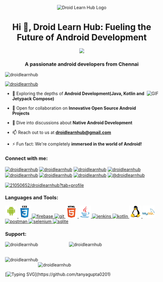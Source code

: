 <p align="center">
  <img src="https://github.com/droidlearnhub/droidlearnhub/assets/153417098/fb39271e-812a-4e57-bfe8-31e5b20feb33" alt="Droid Learn Hub Logo">
</p>
<h1 align="center">Hi 👋, Droid Learn Hub: Fueling the Future of Android Development</h1>
<p align="center">
  <a href="https://github.com/DenverCoder1/readme-typing-svg"><img src="https://readme-typing-svg.herokuapp.com?lines=Android+Developer;Android%20Studio%20|%20Kotlin%20|%20Java;Android%20UI/UX%20Designer;Always%20learning%20new%20things&center=true&width=500&height=50"></a>
</p>
<h3 align="center">A passionate android developers from Chennai</h3>

<p align="left"> <img src="https://komarev.com/ghpvc/?username=droidlearnhub&label=Profile%20views&color=0e75b6&style=flat" alt="droidlearnhub" /> </p>

<p align="left"> <a href="https://twitter.com/droidlearnhub" target="blank"><img src="https://img.shields.io/twitter/follow/droidlearnhub?logo=twitter&style=for-the-badge" alt="droidlearnhub" /></a> </p>

<img align="right" alt="GIF" height="160px" src="https://media.giphy.com/media/Ah3zHH7hvsSB2/giphy.gif" />

- 🌱 Exploring the depths of **Android Development(Java, Kotlin and Jetypack Compose)**

- 👯 Open for collaboration on **Innovative Open Source Android Projects**

- 💬 Dive into discussions about **Native Android Development**

- 📫 Reach out to us at **droidlearnhub@gmail.com**

- ⚡ Fun fact: We're completely **immersed in the world of Android!**

<h3 align="left">Connect with me:</h3>
<p align="left">
<a href="https://www.youtube.com/channel/UCo8oP-B115WkY7RXcPijNJg" target="_blank"><img align="center" src="https://raw.githubusercontent.com/rahuldkjain/github-profile-readme-generator/master/src/images/icons/Social/youtube.svg" alt="droidlearnhub" height="30" width="40" /></a>
<a href="https://github.com/droidlearnhub" target="blank"><img align="center" src="https://raw.githubusercontent.com/rahuldkjain/github-profile-readme-generator/master/src/images/icons/Social/github.svg" alt="droidlearnhub" height="30" width="40" /></a>
<a href="https://twitter.com/droidlearnhub" target="blank"><img align="center" src="https://raw.githubusercontent.com/rahuldkjain/github-profile-readme-generator/master/src/images/icons/Social/twitter.svg" alt="droidlearnhub" height="30" width="40" /></a>
<a href="https://fb.com/droidlearnhub" target="blank"><img align="center" src="https://raw.githubusercontent.com/rahuldkjain/github-profile-readme-generator/master/src/images/icons/Social/facebook.svg" alt="droidlearnhub" height="30" width="40" /></a>
<a href="https://instagram.com/droidlearnhub" target="blank"><img align="center" src="https://raw.githubusercontent.com/rahuldkjain/github-profile-readme-generator/master/src/images/icons/Social/instagram.svg" alt="droidlearnhub" height="30" width="40" /></a>
<a href="https://linkedin.com/in/droidlearnhub" target="blank"><img align="center" src="https://raw.githubusercontent.com/rahuldkjain/github-profile-readme-generator/master/src/images/icons/Social/linked-in-alt.svg" alt="droidlearnhub" height="30" width="40" /></a>
<a href="https://dev.to/droidlearnhub" target="blank"><img align="center" src="https://raw.githubusercontent.com/rahuldkjain/github-profile-readme-generator/master/src/images/icons/Social/devto.svg" alt="droidlearnhub" height="30" width="40" /></a>
<a href="https://medium.com/@droidlearnhub" target="blank"><img align="center" src="https://raw.githubusercontent.com/rahuldkjain/github-profile-readme-generator/master/src/images/icons/Social/medium.svg" alt="@droidlearnhub" height="30" width="40" /></a>
</p>
<a href="https://stackoverflow.com/users/23074479/droidlearnhub?tab=profile" target="blank"><img align="center" src="https://raw.githubusercontent.com/rahuldkjain/github-profile-readme-generator/master/src/images/icons/Social/stack-overflow.svg" alt="21050652/droidlearnhub?tab=profile" height="30" width="40" /></a>

<h3 align="left">Languages and Tools:</h3>
<p align="left"> <a href="https://developer.android.com" target="_blank" rel="noreferrer"> <img src="https://raw.githubusercontent.com/devicons/devicon/master/icons/android/android-original-wordmark.svg" alt="android" width="40" height="40"/> </a> <a href="https://www.w3schools.com/css/" target="_blank" rel="noreferrer"> <img src="https://raw.githubusercontent.com/devicons/devicon/master/icons/css3/css3-original-wordmark.svg" alt="css3" width="40" height="40"/> </a> <a href="https://firebase.google.com/" target="_blank" rel="noreferrer"> <img src="https://www.vectorlogo.zone/logos/firebase/firebase-icon.svg" alt="firebase" width="40" height="40"/> </a> <a href="https://git-scm.com/" target="_blank" rel="noreferrer"> <img src="https://www.vectorlogo.zone/logos/git-scm/git-scm-icon.svg" alt="git" width="40" height="40"/> </a> <a href="https://www.w3.org/html/" target="_blank" rel="noreferrer"> <img src="https://raw.githubusercontent.com/devicons/devicon/master/icons/html5/html5-original-wordmark.svg" alt="html5" width="40" height="40"/> </a> <a href="https://www.java.com" target="_blank" rel="noreferrer"> <img src="https://raw.githubusercontent.com/devicons/devicon/master/icons/java/java-original.svg" alt="java" width="40" height="40"/> </a> <a href="https://www.jenkins.io" target="_blank" rel="noreferrer"> <img src="https://www.vectorlogo.zone/logos/jenkins/jenkins-icon.svg" alt="jenkins" width="40" height="40"/> </a> <a href="https://kotlinlang.org" target="_blank" rel="noreferrer"> <img src="https://www.vectorlogo.zone/logos/kotlinlang/kotlinlang-icon.svg" alt="kotlin" width="40" height="40"/> </a> <a href="https://www.linux.org/" target="_blank" rel="noreferrer"> <img src="https://raw.githubusercontent.com/devicons/devicon/master/icons/linux/linux-original.svg" alt="linux" width="40" height="40"/> </a> <a href="https://www.mysql.com/" target="_blank" rel="noreferrer"> <img src="https://raw.githubusercontent.com/devicons/devicon/master/icons/mysql/mysql-original-wordmark.svg" alt="mysql" width="40" height="40"/> </a> <a href="https://postman.com" target="_blank" rel="noreferrer"> <img src="https://www.vectorlogo.zone/logos/getpostman/getpostman-icon.svg" alt="postman" width="40" height="40"/> </a> <a href="https://www.selenium.dev" target="_blank" rel="noreferrer"> <img src="https://raw.githubusercontent.com/detain/svg-logos/780f25886640cef088af994181646db2f6b1a3f8/svg/selenium-logo.svg" alt="selenium" width="40" height="40"/> </a> <a href="https://www.sqlite.org/" target="_blank" rel="noreferrer"> <img src="https://www.vectorlogo.zone/logos/sqlite/sqlite-icon.svg" alt="sqlite" width="40" height="40"/> </a> </p>

<h3 align="left">Support:</h3>
<p><a href="https://www.buymeacoffee.com/droidlearnhub"> <img align="left" src="https://cdn.buymeacoffee.com/buttons/v2/default-yellow.png" height="50" width="210" alt="droidlearnhub" /></a><a href="https://ko-fi.com/droidlearnhub"> <img align="left" src="https://cdn.ko-fi.com/cdn/kofi3.png?v=3" height="50" width="210" alt="droidlearnhub" /></a></p><br><br>

<p><img align="left" src="https://github-readme-stats.vercel.app/api/top-langs?username=droidlearnhub&show_icons=true&locale=en&layout=compact" alt="droidlearnhub" /></p>

<p>&nbsp;<img align="center" src="https://github-readme-stats.vercel.app/api?username=droidlearnhub&show_icons=true&locale=en" alt="droidlearnhub" /></p>

[![Typing SVG](https://readme-typing-svg.herokuapp.com/?lines=Thanks+For+Visiting!!&center=true&color="FF0000")](https://github.com/tanyagupta0201)
